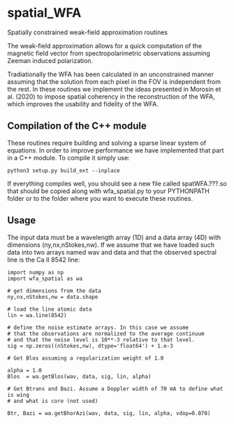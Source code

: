 # spatial_WFA
Spatially constrained weak-field approximation routines

The weak-field approximation allows for a quick computation of the
magnetic field vector from spectropolarimetric observations assuming
Zeeman induced polarization.

Tradiationally the WFA has been calculated in an unconstrained manner
assuming that the solution from each pixel in the FOV is independent
from the rest. In these routines we implement the ideas presented in
Morosin et al. (2020) to impose spatial coherency in the reconstruction
of the WFA, which improves the usability and fidelity of the WFA.

## Compilation of the C++ module
These routines require building and solving a sparse linear system of
equations. In order to improve performance we have implemented that
part in a C++ module. To compile it simply use:
```
python3 setup.py build_ext --inplace
```

If everything compiles well, you should see a new file called spatWFA.???.so
that should be copied along with wfa_spatial.py to your PYTHONPATH folder or
to the folder where you want to execute these routines.

## Usage
The input data must be a wavelength array (1D) and a data array (4D) with
dimensions (ny,nx,nStokes,nw). If we assume that we have loaded such data
into two arrays named wav and data and that the observed spectral line is
the Ca II 8542 line:

```
import numpy as np
import wfa_spatial as wa

# get dimensions from the data
ny,nx,nStokes,nw = data.shape

# load the line atomic data
lin = wa.line(8542)

# define the noise estimate arrays. In this case we assume
# that the observations are normalized to the average continuum
# and that the noise level is 10**-3 relative to that level.
sig = np.zeros((nStokes,nw), dtype='float64') + 1.e-3

# Get Blos assuming a regularization weight of 1.0

alpha = 1.0 
Blos  = wa.getBlos(wav, data, sig, lin, alpha)

# Get Btrans and Bazi. Assume a Doppler width of 70 mA to define what is wing
# and what is core (not used)

Btr, Bazi = wa.getBhorAzi(wav, data, sig, lin, alpha, vdop=0.070)

